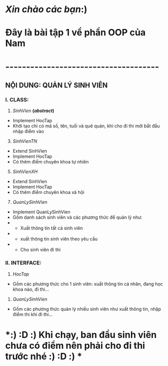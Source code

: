 # *Xin chào các bạn*:)
# Đây là bài tập 1 về phần OOP của Nam
# -------------------------------------
## NỘI DUNG: QUẢN LÝ SINH VIÊN

### I. CLASS: 
1. *SinhVien*  **(*abstract*)**
 - Implement HocTap
 - Khởi tạo chỉ có mã số, tên, tuổi và quê quán, khi cho đi thi mới bắt đầu nhập điểm vào
3. *SinhVienTN*
 - Extend SinhVien
 - Implement HocTap
 - Có thêm điểm chuyên khoa tự nhiên
5. *SinhVienXH*
 - Extend SinhVien
 - Implement HocTap
 - Có thêm điểm chuyên khoa xã hội
7. *QuanLySinhVien*
 - Implement QuanLySinhVien
- Gồm danh sách sinh viên và các phương thức để quản lý như:
- - Xuất thông tin tất cả sinh viên
- - xuất thông tin sinh viên theo yêu cầu
- - Cho sinh viên đi thi
### II. INTERFACE: 
1. *HocTap*
- Gồm các phương thức cho 1 sinh viên: xuất thông tin cá nhân, đang học khoa nào, đi thi...
1. *QuanLySinhVien*
- Gồm các phương thức quản lý nhiều sinh viên như xuất thông tin, nhập điểm thi khi đi thi...

# *:) :D :) Khi chạy, ban đầu sinh viên chưa có điểm nên phải cho đi thi trước nhé :) :D :) *